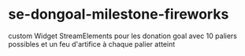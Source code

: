 # se-dongoal-milestone-fireworks
custom Widget StreamElements pour les donation goal avec 10 paliers possibles et un feu d'artifice à chaque palier atteint
